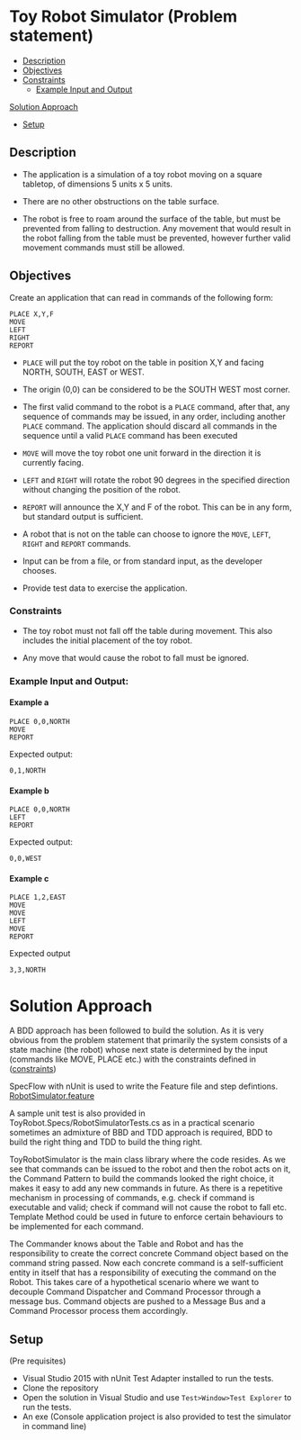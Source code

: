 # Toy Robot Simulator (Problem statement)

* [Description](./README.md#description)
* [Objectives](./README.md#objectives)
* [Constraints](./README.md#constraints)
  * [Example Input and Output](./README.md#example-input-and-output)

[Solution Approach](./README.md#solution-approach)
* [Setup](./README.md#setup)

## Description

* The application is a simulation of a toy robot moving on a square tabletop, of dimensions 5 units x 5 units.

* There are no other obstructions on the table surface.

* The robot is free to roam around the surface of the table, but must be prevented from falling to destruction. Any movement that would result in the robot falling from the table must be prevented, however further valid movement commands must still be allowed.

## Objectives
Create an application that can read in commands of the following form:
```
PLACE X,Y,F
MOVE
LEFT
RIGHT
REPORT
```

* `PLACE` will put the toy robot on the table in position X,Y and facing NORTH, SOUTH, EAST or WEST.

* The origin (0,0) can be considered to be the SOUTH WEST most corner.

* The first valid command to the robot is a `PLACE` command, after that, any sequence of commands may be issued, in any order, including another `PLACE` command. The application should discard all commands in the sequence until a valid `PLACE` command has been executed

* `MOVE` will move the toy robot one unit forward in the direction it is currently facing.

* `LEFT` and `RIGHT` will rotate the robot 90 degrees in the specified direction without changing the position of the robot.

* `REPORT` will announce the X,Y and F of the robot. This can be in any form, but standard output is sufficient.

* A robot that is not on the table can choose to ignore the `MOVE`, `LEFT`, `RIGHT` and `REPORT` commands.

* Input can be from a file, or from standard input, as the developer chooses.

* Provide test data to exercise the application.

### Constraints

* The toy robot must not fall off the table during movement. This also includes the initial placement of the toy robot.

* Any move that would cause the robot to fall must be ignored.

### Example Input and Output:

#### Example a

    PLACE 0,0,NORTH
    MOVE
    REPORT

Expected output:

    0,1,NORTH

#### Example b

    PLACE 0,0,NORTH
    LEFT
    REPORT

Expected output:

    0,0,WEST

#### Example c

    PLACE 1,2,EAST
    MOVE
    MOVE
    LEFT
    MOVE
    REPORT

Expected output

    3,3,NORTH

# Solution Approach

A BDD approach has been followed to build the solution. As it is very obvious from the problem statement that primarily the system  consists of a state machine (the robot) whose next state is determined by the input (commands like MOVE, PLACE etc.) with the constraints defined in ([constraints](./README.md#constraints))

SpecFlow with nUnit is used to write the Feature file and step defintions. [RobotSimulator.feature](./ToyRobot.Specs/RobotSimulator.feature)

A sample unit test is also provided in ToyRobot.Specs/RobotSimulatorTests.cs as in a practical scenario sometimes an admixture of BBD and TDD approach is required, BDD to build the right thing and TDD to build the thing right.

ToyRobotSimulator is the main class library where the code resides. As we see that commands can be issued to the robot and then the robot acts on it, the Command Pattern to build the commands looked the right choice, it makes it easy to add any new commands in future. As there is a repetitive mechanism in processing of commands, e.g. check if command is executable and valid; check if command will not cause the robot to fall etc. Template Method could be used in future to enforce certain behaviours to be implemented for each command.

The Commander knows about the Table and Robot and has the responsibility to create the correct concrete Command object based on the command string passed. Now each concrete command is a self-sufficient entity in itself that has a responsibility of executing the command on the Robot. This takes care of a hypothetical scenario where we want to decouple Command Dispatcher and Command Processor through a message bus. Command objects are pushed to a Message Bus and a Command Processor process them accordingly.



## Setup

(Pre requisites)
 * Visual Studio 2015 with nUnit Test Adapter installed to run the tests. 
 * Clone the repository
 * Open the solution in Visual Studio and use `Test>Window>Test Explorer` to run the tests. 
 * An exe (Console application project is also provided to test the simulator in command line)
 
